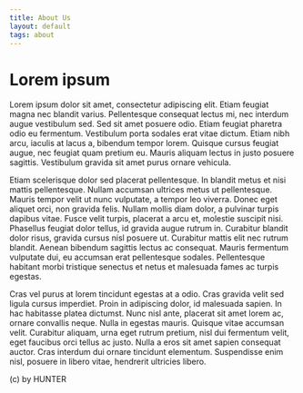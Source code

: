 ```yaml
---
title: About Us 
layout: default
tags: about
---
```

# Lorem ipsum
Lorem ipsum dolor sit amet, consectetur adipiscing elit. Etiam feugiat magna nec blandit varius. Pellentesque consequat lectus mi, nec interdum augue vestibulum sed. Sed sit amet posuere odio. Etiam feugiat pharetra odio eu fermentum. Vestibulum porta sodales erat vitae dictum. Etiam nibh arcu, iaculis at lacus a, bibendum tempor lorem. Quisque cursus feugiat augue, nec feugiat quam pretium eu. Mauris aliquam lectus in justo posuere sagittis. Vestibulum gravida sit amet purus ornare vehicula.

Etiam scelerisque dolor sed placerat pellentesque. In blandit metus et nisi mattis pellentesque. Nullam accumsan ultrices metus ut pellentesque. Mauris tempor velit ut nunc vulputate, a tempor leo viverra. Donec eget aliquet orci, non gravida felis. Nullam mollis diam dolor, a pulvinar turpis dapibus vitae. Fusce velit turpis, placerat a arcu et, molestie suscipit nisi. Phasellus feugiat dolor tellus, id gravida augue rutrum in. Curabitur blandit dolor risus, gravida cursus nisl posuere ut. Curabitur mattis elit nec rutrum blandit. Aenean bibendum sagittis lectus ac consequat. Mauris fermentum vulputate dui, eu accumsan erat pellentesque sodales. Pellentesque habitant morbi tristique senectus et netus et malesuada fames ac turpis egestas.

Cras vel purus at lorem tincidunt egestas at a odio. Cras gravida velit sed ligula cursus imperdiet. Proin in adipiscing dolor, id malesuada sapien. In hac habitasse platea dictumst. Nunc nisl ante, placerat sit amet lorem ac, ornare convallis neque. Nulla in egestas mauris. Quisque vitae accumsan velit. Curabitur aliquam, urna eget rutrum pretium, nisl dui fermentum velit, eget faucibus orci tellus ac justo. Nulla a eros sit amet sapien consequat auctor. Cras interdum dui ornare tincidunt elementum. Suspendisse enim nisl, posuere in libero vitae, hendrerit ultricies libero.

(c) by HUNTER
